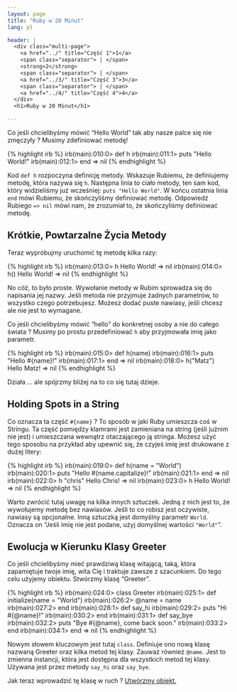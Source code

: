 ```yaml
---
layout: page
title: "Ruby w 20 Minut"
lang: pl

header: |
  <div class="multi-page">
    <a href="../" title="Część 1">1</a>
    <span class="separator"> | </span>
    <strong>2</strong>
    <span class="separator"> | </span>
    <a href="../3/" title="Część 3">3</a>
    <span class="separator"> | </span>
    <a href="../4/" title="Część 4">4</a>
  </div>
  <h1>Ruby w 20 Minut</h1>

---
```


Co jeśli chcielibyśmy mówić “Hello World” tak aby nasze palce się nie
zmęczyły ? Musimy zdefiniować metodę!

{% highlight irb %}
irb(main):010:0> def h
irb(main):011:1> puts "Hello World!"
irb(main):012:1> end
=> nil
{% endhighlight %}

Kod `def h` rozpoczyna definicję metody. Wskazuje Rubiemu, że
definiujemy metodę, która nazywa się `h`. Następna linia to ciało
metody, ten sam kod, który widzieliśmy już wcześniej: `puts "Hello
World"`. W końcu ostatnia linia `end` mówi Rubiemu, że skończyliśmy
definiować metodę. Odpowiedź Rubiego `=> nil` mówi nam, że zrozumiał to,
że skończyliśmy definiować metodę.

## Krótkie, Powtarzalne Życia Metody

Teraz wypróbujmy uruchomić tę metodę kilka razy:

{% highlight irb %}
irb(main):013:0> h
Hello World!
=> nil
irb(main):014:0> h()
Hello World!
=> nil
{% endhighlight %}

No cóż, to było proste. Wywołanie metody w Rubim sprowadza się do
napisania jej nazwy. Jeśli metoda nie przyjmuje żadnych parametrów, to
wszystko czego potrzebujesz. Możesz dodać puste nawiasy, jeśli chcesz
ale nie jest to wymagane.

Co jeśli chcielibyśmy mówić “hello” do konkretnej osoby a nie do całego
świata ? Musimy po prostu przedefiniować `h` aby przyjmowała imię jako
parametr.

{% highlight irb %}
irb(main):015:0> def h(name)
irb(main):016:1> puts "Hello #{name}!"
irb(main):017:1> end
=> nil
irb(main):018:0> h("Matz")
Hello Matz!
=> nil
{% endhighlight %}

Działa … ale spójrzmy bliżej na to co się tutaj dzieje.

## Holding Spots in a String

Co oznacza ta część `#{name}` ? To sposób w jaki Ruby umieszcza coś w
Stringu. Ta część pomiędzy klamrami jest zamieniana na string (jeśli
jużnim nie jest) i umieszczana wewnątrz otaczającego ją stringa. Możesz
użyć tego sposobu na przykład aby upewnić się, że czyjeś imię jest
drukowane z dużej litery:

{% highlight irb %}
irb(main):019:0> def h(name = "World")
irb(main):020:1> puts "Hello #{name.capitalize}!"
irb(main):021:1> end
=> nil
irb(main):022:0> h "chris"
Hello Chris!
=> nil
irb(main):023:0> h
Hello World!
=> nil
{% endhighlight %}

Warto zwrócić tutaj uwagę na kilka innych sztuczek. Jedną z nich jest
to, że wywołujemy metodę bez nawiasów. Jeśli to co robisz jest
oczywiste, nawiasy są opcjonalne. Inną sztuczką jest domyślny parametr
`World`. Oznacza on “Jeśli imię nie jest podane, użyj domyślnej wartości
`"World"`”.

## Ewolucja w Kierunku Klasy Greeter

Co jeśli chcielibyśmy mieć prawdziwą klasę witającą, taką, która
zapamiętuje twoje imię, wita Cię i traktuje zawsze z szacunkiem. Do tego
celu użyjemy obiektu. Stwórzmy klasę “Greeter”.

{% highlight irb %}
irb(main):024:0> class Greeter
irb(main):025:1>   def initialize(name = "World")
irb(main):026:2>     @name = name
irb(main):027:2>   end
irb(main):028:1>   def say_hi
irb(main):029:2>     puts "Hi #{@name}!"
irb(main):030:2>   end
irb(main):031:1>   def say_bye
irb(main):032:2>     puts "Bye #{@name}, come back soon."
irb(main):033:2>   end
irb(main):034:1> end
=> nil
{% endhighlight %}

Nowym słowem kluczowym jest tutaj `class`. Definiuje ono nową klasę
nazwaną Greeter oraz kilka metod tej klasy. Zauważ również `@name`. Jest
to zmienna instancji, która jest dostępna dla wszystkich metod tej
klasy. Używana jest przez metody `say_hi` oraz `say_bye`.

Jak teraz wprowadzić tę klasę w ruch ? [Utwórzmy obiekt.](../3/)

